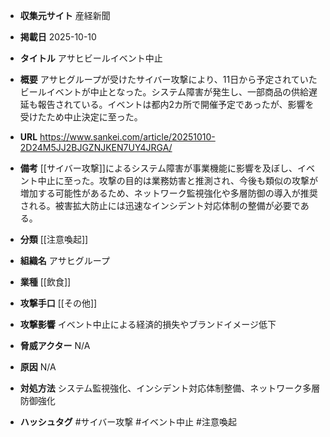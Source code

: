- **収集元サイト**
産経新聞

- **掲載日**
2025-10-10

- **タイトル**
アサヒビールイベント中止

- **概要**
アサヒグループが受けたサイバー攻撃により、11日から予定されていたビールイベントが中止となった。システム障害が発生し、一部商品の供給遅延も報告されている。イベントは都内2カ所で開催予定であったが、影響を受けたため中止決定に至った。

- **URL**
https://www.sankei.com/article/20251010-2D24M5JJ2BJGZNJKEN7UY4JRGA/

- **備考**
[[サイバー攻撃]]によるシステム障害が事業機能に影響を及ぼし、イベント中止に至った。攻撃の目的は業務妨害と推測され、今後も類似の攻撃が増加する可能性があるため、ネットワーク監視強化や多層防御の導入が推奨される。被害拡大防止には迅速なインシデント対応体制の整備が必要である。

- **分類**
[[注意喚起]]

- **組織名**
アサヒグループ

- **業種**
[[飲食]]

- **攻撃手口**
[[その他]]

- **攻撃影響**
イベント中止による経済的損失やブランドイメージ低下

- **脅威アクター**
N/A

- **原因**
N/A

- **対処方法**
システム監視強化、インシデント対応体制整備、ネットワーク多層防御強化

- **ハッシュタグ**
#サイバー攻撃 #イベント中止 #注意喚起
